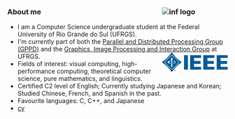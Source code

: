 ### About me <img src="/assets/inf-logo.png" alt="inf logo" style="width: 150px;" align="right"/>
- I am a Computer Science undergraduate student at the Federal University of Rio Grande do Sul (UFRGS). 
- I'm currently part of both the [Parallel and Distributed Processing Group (GPPD)](https://www.inf.ufrgs.br/gppd/site/) and the [Graphics, Image Processing and Interaction Group](https://www.inf.ufrgs.br/cg/) at UFRGS. <img src="/assets/ieee-logo.png" alt="ieee logo" style="width: 150px;" align="right"/>
- Fields of interest: visual computing, high-performance computing, theoretical computer science, pure mathematics, and linguistics. 
- Certified C2 level of English; Currently studying Japanese and Korean; Studied Chinese, French, and Spanish in the past.
- Favourite languages: C, C++, and Japanese 
- [cv](https://beckcomp.github.io/CV.pdf)
